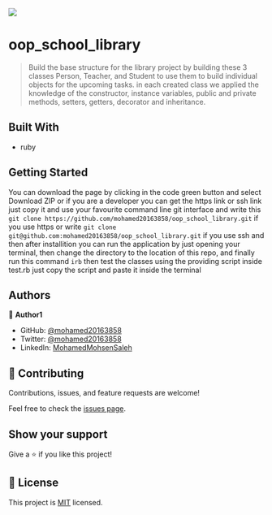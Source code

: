 ![](https://img.shields.io/badge/Microverse-blueviolet)

# oop_school_library
> Build the base structure for the library project by building these 3 classes Person, Teacher, and Student to use them to build individual objects for the upcoming tasks. in each created class we applied the knowledge of the constructor, instance variables, public and private methods, setters, getters, decorator and inheritance.

## Built With

- ruby


## Getting Started
You can download the page by clicking in the code green button and select Download ZIP or if you are a developer 
you can get the https link or ssh link just copy it and use your favourite command line git interface and write this `git clone https://github.com/mohamed20163858/oop_school_library.git` if you use https or write `git clone git@github.com:mohamed20163858/oop_school_library.git` if you use ssh and then after installition you can run the application by just opening your terminal, then change the directory to the location of this repo, and finally run this command `irb` then test the classes using the providing script inside test.rb just copy the script and paste it inside the terminal


## Authors

👤 **Author1**

- GitHub: [@mohamed20163858](https://github.com/mohamed20163858)
- Twitter: [@mohamed20163858](https://twitter.com/mohamed20163858)
- LinkedIn: [MohamedMohsenSaleh](https://www.linkedin.com/in/mohamedmohsensaleh/)

## 🤝 Contributing

Contributions, issues, and feature requests are welcome!

Feel free to check the [issues page](../../issues/).

## Show your support

Give a ⭐️ if you like this project!

## 📝 License

This project is [MIT](./MIT.md) licensed.
